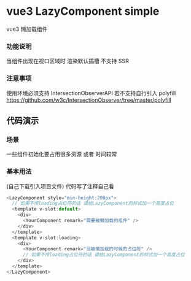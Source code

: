 # vue3 LazyComponent simple

vue3 懒加载组件

### 功能说明

当组件出现在视口区域时 渲染默认插槽 不支持 SSR

### 注意事项

使用环境必须支持 IntersectionObserverAPI 若不支持自行引入 polyfill
https://github.com/w3c/IntersectionObserver/tree/master/polyfill

## 代码演示

### 场景

一些组件初始化要占用很多资源 或者 时间较常

### 基本用法

(自己下载引入项目文件) 代码写了注释自己看

```js
<LazyComponent style="min-height:200px">
  // 如果不传loading占位符的话 请给LazyComponent的样式加一个高度占位
  <template v-slot:default>
    <div>
      <YourComponent remark="需要被懒加载的组件" />
    </div>
  </template>
  <template v-slot:loading>
    <div>
      <YourComponent remark="没被懒加载的时候的占位符" />
      // 如果不传loading占位符的话 请给LazyComponent的样式加一个高度占位
    </div>
  </template>
</LazyComponent>
```
